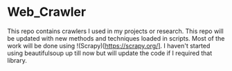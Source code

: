 # Web_Crawler
This repo contains crawlers I used in my projects or research. This repo will be updated with new methods and techniques loaded in scripts. Most of the work will be done using !(Scrapy)[https://scrapy.org/]. I haven't started using beautifulsoup up till now but will update the code if I required that library.
